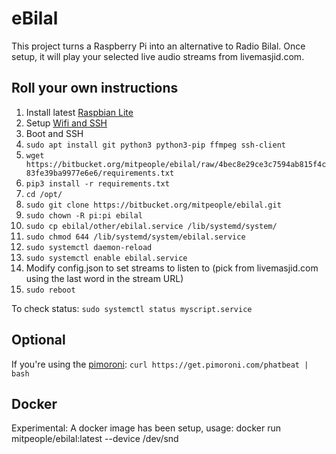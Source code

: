 # eBilal

This project turns a Raspberry Pi into an alternative to Radio Bilal. Once setup, it will play your selected live audio streams from livemasjid.com.

## Roll your own instructions

1. Install latest [Raspbian Lite](https://downloads.raspberrypi.org/raspbian_lite_latest)
2. Setup [Wifi and SSH](https://www.raspberrypi.org/documentation/configuration/wireless/headless.md)
3. Boot and SSH
4. `sudo apt install git python3 python3-pip ffmpeg ssh-client`
5. `wget https://bitbucket.org/mitpeople/ebilal/raw/4bec8e29ce3c7594ab815f4c83fe39ba9977e6e6/requirements.txt`
6. `pip3 install -r requirements.txt`
7. `cd /opt/`
8. `sudo git clone https://bitbucket.org/mitpeople/ebilal.git`
9. `sudo chown -R pi:pi ebilal`
10. `sudo cp ebilal/other/ebilal.service /lib/systemd/system/`
11. `sudo chmod 644 /lib/systemd/system/ebilal.service`
12. `sudo systemctl daemon-reload`
13. `sudo systemctl enable ebilal.service`
14. Modify config.json to set streams to listen to (pick from livemasjid.com using the last word in the stream URL)
15. `sudo reboot`

To check status:
`sudo systemctl status myscript.service`

## Optional

If you're using the [pimoroni](https://shop.pimoroni.com/products/pirate-radio-pi-zero-w-project-kit):
`curl https://get.pimoroni.com/phatbeat | bash`

## Docker
Experimental: A docker image has been setup, usage:
docker run mitpeople/ebilal:latest <mountname> --device /dev/snd 
